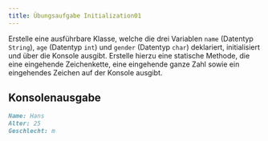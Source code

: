 ```yaml
---
title: Übungsaufgabe Initialization01
---
```


Erstelle eine ausführbare Klasse, welche die drei Variablen `name` (Datentyp `String`), `age` (Datentyp `int`) und `gender` (Datentyp `char`) deklariert, initialisiert 
und über die Konsole ausgibt. Erstelle hierzu eine statische Methode, die eine eingehende Zeichenkette, eine eingehende ganze Zahl sowie ein eingehendes Zeichen auf der 
Konsole ausgibt.

## Konsolenausgabe

```markdown
Name: Hans
Alter: 25
Geschlecht: m
```
